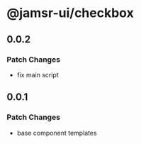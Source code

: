 # @jamsr-ui/checkbox

## 0.0.2

### Patch Changes

- fix main script

## 0.0.1

### Patch Changes

- base component templates
